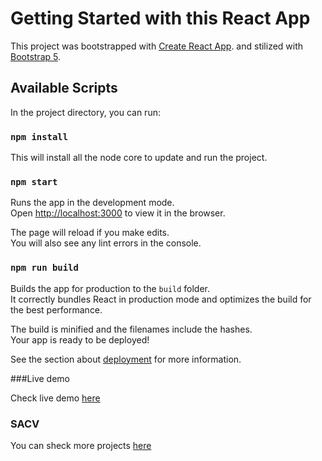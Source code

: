 # Getting Started with this React App

This project was bootstrapped with [Create React App](https://github.com/facebook/create-react-app).
and stilized with [Bootstrap 5](https://github.com/twbs).

## Available Scripts

In the project directory, you can run:

### `npm install`
This will install all the node core to update and run the project.


### `npm start`

Runs the app in the development mode.\
Open [http://localhost:3000](http://localhost:3000) to view it in the browser.

The page will reload if you make edits.\
You will also see any lint errors in the console.


### `npm run build`

Builds the app for production to the `build` folder.\
It correctly bundles React in production mode and optimizes the build for the best performance.

The build is minified and the filenames include the hashes.\
Your app is ready to be deployed!

See the section about [deployment](https://facebook.github.io/create-react-app/docs/deployment) for more information.

###Live demo

Check live demo [here](https://sergiocampbell.github.io/Travel/)

### SACV
You can sheck more projects [here](http://sergiocampbell.com)

